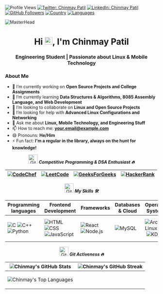 ![Profile Views](https://komarev.com/ghpvc/?username=ChinmayOnGithub&color=brightgreen)
[![Twitter: Chinmay Patil](https://img.shields.io/twitter/follow/yourusername?style=social)](https://twitter.com/yourusername)
[![LinkedIn: Chinmay Patil](https://img.shields.io/badge/-Chinmay%20Patil-blue?style=flat-square&logo=Linkedin&logoColor=white&link=https://www.linkedin.com/in/yourprofile/)](https://www.linkedin.com/in/yourprofile/)
[![GitHub Followers](https://img.shields.io/github/followers/ChinmayOnGithub?label=follow&style=social)](https://github.com/ChinmayOnGithub)
[![Country](https://img.shields.io/badge/Country-India-success)]()
[![Languages](https://img.shields.io/badge/Languages-English%20%26%20Marathi-brightgreen)]()

![MasterHead](https://user-images.githubusercontent.com/57249574/185354478-7505e3da-efb5-4016-99d2-164f8edff33e.jpg)

<h1 align="center">Hi <img src="https://media.giphy.com/media/hvRJCLFzcasrR4ia7z/giphy.gif" width="25px">, I'm Chinmay Patil</h1>
<h3 align="center">Engineering Student | Passionate about Linux & Mobile Technology</h3>

### About Me
- 🔭 I’m currently working on **Open Source Projects and College Assignments**
- 🌱 I’m currently learning **Data Structures & Algorithms, 8085 Assembly Language, and Web Development**
- 👯 I’m looking to collaborate on **Linux and Open Source Projects**
- 🤔 I’m looking for help with **Advanced Linux Configurations and Networking**
- 💬 Ask me about **Linux, Mobile Technology, and Engineering Stuff**
- 📫 How to reach me: **your.email@example.com**
- 😄 Pronouns: **He/Him**
- ⚡ Fun fact: **I'm a regular in the library, always on the hunt for knowledge!**

<p align="center">
  <img src="https://media.giphy.com/media/W5eoZHPpUx9sapR0eu/giphy.gif" width="30px" alt="Git"/>&nbsp;<i><b>Competitive Programming & DSA Enthusiast 🔥</b></i></p>

| [![CodeChef](https://img.shields.io/badge/CodeChef-%23964B00.svg?style=for-the-badge&logo=CodeChef&logoColor=white)](https://www.codechef.com/users/ChinmayOnGithub) | [![LeetCode](https://img.shields.io/badge/LeetCode-000000?style=for-the-badge&logo=LeetCode&logoColor=#d16c06)](https://leetcode.com/ChinmayOnGithub/) | [![GeeksForGeeks](https://img.shields.io/badge/GeeksforGeeks-gray?style=for-the-badge&logo=geeksforgeeks&logoColor=35914c)](https://auth.geeksforgeeks.org/user/ChinmayOnGithub/) | [![HackerRank](https://img.shields.io/badge/-Hackerrank-2EC866?style=for-the-badge&logo=HackerRank&logoColor=white)](https://www.hackerrank.com/ChinmayOnGithub) |
| --- | --- | --- | --- |

<p align="center">
  <img src="https://media.giphy.com/media/W5eoZHPpUx9sapR0eu/giphy.gif" width="30px" alt="Git"/>&nbsp;<i><b>My Skills 🛠️</b></i></p>

| Programming languages | Frontend Development | Frameworks | Databases & Cloud | Operating Systems | IDEs | Tools |
| --- | --- | --- | --- | --- | --- | --- |
| ![C](https://img.shields.io/badge/-C-05122A?style=flat&logo=C&logoColor=A8B9CC)&nbsp;![C++](https://img.shields.io/badge/-C++-05122A?style=flat&logo=C%2B%2B&logoColor=00599C)&nbsp;![Python](https://img.shields.io/badge/-Python-05122A?style=flat&logo=Python&logoColor=3776AB)&nbsp; | ![HTML](https://img.shields.io/badge/-HTML-05122A?style=flat&logo=HTML5)&nbsp;![CSS](https://img.shields.io/badge/-CSS-05122A?style=flat&logo=CSS3&logoColor=1572B6)&nbsp;![JavaScript](https://img.shields.io/badge/-JavaScript-05122A?style=flat&logo=JavaScript)&nbsp; | ![React](https://img.shields.io/badge/-React-05122A?style=flat&logo=React)&nbsp;![Node.js](https://img.shields.io/badge/-Node.js-05122A?style=flat&logo=Node.js)&nbsp; | ![MySQL](https://img.shields.io/badge/MySQL-%2300f.svg?style=flat&logo=MySQL&logoColor=white)&nbsp; | ![Arch Linux](https://img.shields.io/badge/Arch_Linux-1793D1?style=flat&logo=arch-linux&logoColor=ffffff)&nbsp;![KDE](https://img.shields.io/badge/KDE-1D99F3?style=flat&logo=kde&logoColor=white)&nbsp; | ![VS Code](https://img.shields.io/badge/VS%20Code-007ACC?style=flat&logo=visual-studio-code)&nbsp; | ![Git](https://img.shields.io/badge/-Git-05122A?style=flat&logo=git)&nbsp;![GitHub](https://img.shields.io/badge/-GitHub-05122A?style=flat&logo=github)&nbsp; |

<p align="center">
  <img src="https://media.giphy.com/media/W5eoZHPpUx9sapR0eu/giphy.gif" width="30px" alt="Git"/>&nbsp;<i><b>Git Activeness 🔥</b></i></p>

| ![Chinmay's GitHub Stats](https://github-readme-stats.vercel.app/api?username=ChinmayOnGithub&include_all_commits=true&count_private=true&show_icons=true&title_color=7A7ADB&icon_color=2234AE&text_color=D3D3D3&bg_color=0,000000,130F40) | ![Chinmay's GitHub Streak](https://github-readme-streak-stats.herokuapp.com/?user=ChinmayOnGithub&theme=radical) |
| --- | --- |
| <p align="center"><img align="center" src="https://github-readme-stats.vercel.app/api/top-langs/?username=ChinmayOnGithub&langs_count=9&layout=compact&title_color=7A7ADB&icon_color=2234AE&text_color=D3D3D3&bg_color=0,000000,130F40" alt="Chinmay's Top Languages"/></p> |


